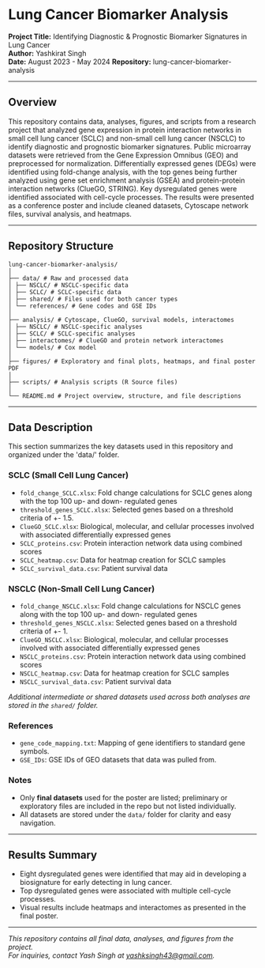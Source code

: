 # Lung Cancer Biomarker Analysis

**Project Title:** Identifying Diagnostic & Prognostic Biomarker Signatures in Lung Cancer  
**Author:** Yashkirat Singh  
**Date:** August 2023 - May 2024
**Repository:** lung-cancer-biomarker-analysis  

---

## Overview

This repository contains data, analyses, figures, and scripts from a research project that analyzed gene expression in protein interaction networks in small cell lung cancer (SCLC) and non-small cell lung cancer (NSCLC) to identify diagnostic and prognostic biomarker signatures. Public microarray datasets were retrieved from the Gene Expression Omnibus (GEO) and preprocessed for normalization. Differentially expressed genes (DEGs) were identified using fold-change analysis, with the top genes being further analyzed using gene set enrichment analysis (GSEA) and protein-protein interaction networks (ClueGO, STRING). Key dysregulated genes were identified associated with cell-cycle processes. The results were presented as a conference poster and include cleaned datasets, Cytoscape network files, survival analysis, and heatmaps. 

---

## Repository Structure
```
lung-cancer-biomarker-analysis/
│
├── data/ # Raw and processed data
│ ├── NSCLC/ # NSCLC-specific data
│ ├── SCLC/ # SCLC-specific data
│ ├── shared/ # Files used for both cancer types
│ └── references/ # Gene codes and GSE IDs
│
├── analysis/ # Cytoscape, ClueGO, survival models, interactomes
│ ├── NSCLC/ # NSCLC-specific analyses
│ ├── SCLC/ # SCLC-specific analyses
│ ├── interactomes/ # ClueGO and protein network interactomes
│ └── models/ # Cox model
│
├── figures/ # Exploratory and final plots, heatmaps, and final poster PDF
│
├── scripts/ # Analysis scripts (R Source files)
│
└── README.md # Project overview, structure, and file descriptions
```
---

## Data Description

This section summarizes the key datasets used in this repository and organized under the 'data/' folder.

### SCLC (Small Cell Lung Cancer)
- `fold_change_SCLC.xlsx`: Fold change calculations for SCLC genes along with the top 100 up- and down- regulated genes
- `threshold_genes_SCLC.xlsx`: Selected genes based on a threshold criteria of +- 1.5.
- `ClueGO_SCLC.xlsx`: Biological, molecular, and cellular processes involved with associated differentially expressed genes
- `SCLC_proteins.csv`: Protein interaction network data using combined scores
- `SCLC_heatmap.csv`: Data for heatmap creation for SCLC samples
- `SCLC_survival_data.csv`: Patient survival data

### NSCLC (Non-Small Cell Lung Cancer)
- `fold_change_NSCLC.xlsx`: Fold change calculations for NSCLC genes along with the top 100 up- and down- regulated genes
- `threshold_genes_NSCLC.xlsx`: Selected genes based on a threshold criteria of +- 1.
- `ClueGO_NSCLC.xlsx`: Biological, molecular, and cellular processes involved with associated differentially expressed genes
- `NSCLC_proteins.csv`: Protein interaction network data using combined scores
- `NSCLC_heatmap.csv`: Data for heatmap creation for SCLC samples
- `NSCLC_survival_data.csv`: Patient survival data

*Additional intermediate or shared datasets used across both analyses are stored in the `shared/` folder.*

### References
- `gene_code_mapping.txt`: Mapping of gene identifiers to standard gene symbols.  
- `GSE_IDs`: GSE IDs of GEO datasets that data was pulled from.

### Notes
- Only **final datasets** used for the poster are listed; preliminary or exploratory files are included in the repo but not listed individually.  
- All datasets are stored under the `data/` folder for clarity and easy navigation.

---

## Results Summary
- Eight dysregulated genes were identified that may aid in developing a biosignature for early detecting in lung cancer.
- Top dysregulated genes were associated with multiple cell-cycle processes.
- Visual results include heatmaps and interactomes as presented in the final poster.

---

*This repository contains all final data, analyses, and figures from the project.*  
*For inquiries, contact Yash Singh at yashksingh43@gmail.com.*
